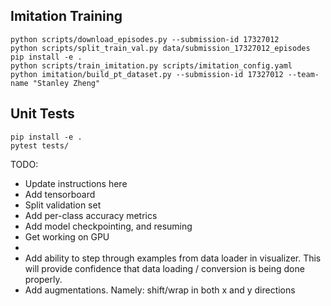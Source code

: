 
## Imitation Training
```
python scripts/download_episodes.py --submission-id 17327012
python scripts/split_train_val.py data/submission_17327012_episodes
pip install -e .
python scripts/train_imitation.py scripts/imitation_config.yaml
python imitation/build_pt_dataset.py --submission-id 17327012 --team-name "Stanley Zheng"
```

## Unit Tests
```
pip install -e .
pytest tests/
```

TODO:
- Update instructions here
- Add tensorboard
- Split validation set
- Add per-class accuracy metrics
- Add model checkpointing, and resuming
- Get working on GPU
- 
- Add ability to step through examples from data loader in visualizer. This will provide confidence that data loading / conversion is being done properly.
- Add augmentations. Namely: shift/wrap in both x and y directions